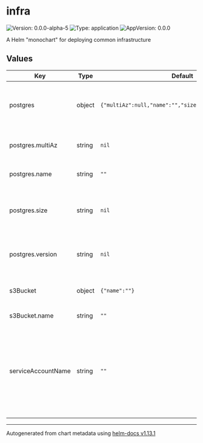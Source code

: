 # infra

![Version: 0.0.0-alpha-5](https://img.shields.io/badge/Version-0.0.0--alpha--5-informational?style=flat-square) ![Type: application](https://img.shields.io/badge/Type-application-informational?style=flat-square) ![AppVersion: 0.0.0](https://img.shields.io/badge/AppVersion-0.0.0-informational?style=flat-square)

A Helm "monochart" for deploying common infrastructure

## Values

| Key | Type | Default | Description |
|-----|------|---------|-------------|
| postgres | object | `{"multiAz":null,"name":"","size":null,"version":null}` | Postgres database configuration. Leave as null for no database. |
| postgres.multiAz | string | `nil` | If database should be a multi-az deployment |
| postgres.name | string | `""` | The database's name. |
| postgres.size | string | `nil` | The instance size. Options: micro, small, medium, large or xlarge. |
| postgres.version | string | `nil` | The postgres version to use. Options: 16.2, 15.6 or 14.11 |
| s3Bucket | object | `{"name":""}` | S3 Bucket configuration. Set to null for no s3 bucket. |
| s3Bucket.name | string | `""` | Name of the bucket |
| serviceAccountName | string | `""` | The name of the service account specified in the app chart. If not overriden in the app chart use the release name from the helmfile.yaml |

----------------------------------------------
Autogenerated from chart metadata using [helm-docs v1.13.1](https://github.com/norwoodj/helm-docs/releases/v1.13.1)
